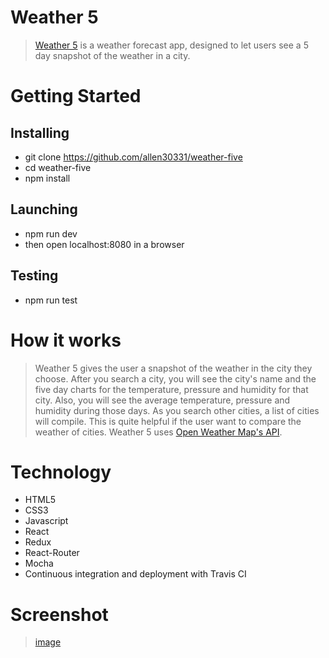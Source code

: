 <!-- <h1>Weather 5</h1>

Third portfolio project for <a href="https://www.thinkful.com/">Thinkful</a>. <a href="https://weather5.herokuapp.com/">Weather 5</a> is a weather forecast app, designed to let users see a 5 day snapshot of the weather in a city. 
<img src="css/snap_shots.png">

<h2>Getting Started</h2>
<h3>Installing</h3>
<ul>
	<li>Git clone https://github.com/allen30331/weather-five</li>
	<li>cd weather-five</li>
	<li>npm install</li>
</ul>


<h3>Launching</h3>
<ul>
	<li>npm run dev</li>
	<li>Then open localhost:8080 in a browser.</li>
</ul>

<h3>Testing</h3>
<ul>
	<li>npm run test</li>
</ul>



<h2>How it Works</h2>


<p>Weather 5 gives the user a snapshot of the weather in the city they choose. After you search a city, you will see the city's name and the five day charts for the temperature, pressure and humidity for that city. Also, you will see the average temperature, pressure and humidity during those days. As you search other cities, a list of cities will compile. This is quite helpful if the user want to compare the weather of cities.</p>


<h2>Technology</h2>
<ul>
	<li>HTML5
CSS3
Javascript
React
Redux
React-Router
Mocha + Chai
Continuous integration and deployment with Travis CI</li>
	<li>HTML5
CSS3
Javascript
React
Redux
React-Router
Mocha + Chai
Continuous integration and deployment with Travis CI</li>
	<li>HTML5
CSS3
Javascript
React
Redux
React-Router
Mocha + Chai
Continuous integration and deployment with Travis CI</li>
	<li>HTML5
CSS3
Javascript
React
Redux
React-Router
Mocha + Chai
Continuous integration and deployment with Travis CI</li>
	<li>HTML5
CSS3
Javascript
React
Redux
React-Router
Mocha + Chai
Continuous integration and deployment with Travis CI</li>
	<li>HTML5
CSS3
Javascript
React
Redux
React-Router
Mocha + Chai
Continuous integration and deployment with Travis CI</li>
	<li>HTML5
CSS3
Javascript
React
Redux
React-Router
Mocha + Chai
Continuous integration and deployment with Travis CI (testing)</li>
	<li>HTML5
CSS3
Javascript
React
Redux
React-Router
Mocha + Chai
Continuous integration and deployment with Travis CI</li>
</ul>


<h2>Responsive</h2>
<ul>
	<li>The app is fully responsive and quickly adapts to all mobile, tablet, and desktop viewports.</li>
</ul>



<h2>Image Attributions</h2>
<ul>
	<li><a href="http://www.freepik.com/free-vector/city-illustration_796650.htm"></a>http://www.freepik.com/free-vector/city-illustration_796650.htm</li>
</ul> -->

# Weather 5

> [Weather 5](https://weather5.herokuapp.com/) is a weather forecast app, designed to let users see a 5 day snapshot of the weather in a city.

# Getting Started 

## Installing 

* git clone https://github.com/allen30331/weather-five
* cd weather-five
* npm install



## Launching 

* npm run dev
* then open localhost:8080 in a browser


## Testing  

* npm run test


# How it works

> Weather 5 gives the user a snapshot of the weather in the city they choose. After you search a city, you will see the city's name and the five day charts for the temperature, pressure and humidity for that city. Also, you will see the average temperature, pressure and humidity during those days. As you search other cities, a list of cities will compile. This is quite helpful if the user want to compare the weather of cities. Weather 5 uses [Open Weather Map's API](http://openweathermap.org).



# Technology

* HTML5
* CSS3
* Javascript
* React
* Redux
* React-Router
* Mocha
* Continuous integration and deployment with Travis CI

# Screenshot

> [image](./css/images/screenshot.png)